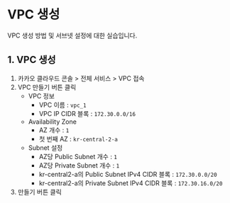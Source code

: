 # VPC 생성

VPC 생성 방법 및 서브넷 설정에 대한 실습입니다.

## 1. VPC 생성


1. 카카오 클라우드 콘솔 > 전체 서비스 > VPC 접속
2. VPC 만들기 버튼 클릭
     - VPC 정보
          - VPC 이름 : `vpc_1`
          - VPC IP CIDR 블록 : `172.30.0.0/16`
     - Availability Zone
          - AZ 개수 : `1`
          - 첫 번째 AZ : `kr-central-2-a`
     - Subnet 설정
          - AZ당 Public Subnet 개수 : `1`
          - AZ당 Private Subnet 개수 : `1`
          - kr-central2-a의 Public Subnet IPv4 CIDR 블록 : `172.30.0.0/20`
          - kr-central2-a의 Private Subnet IPv4 CIDR 블록 : `172.30.16.0/20`
3. 만들기 버튼 클릭
